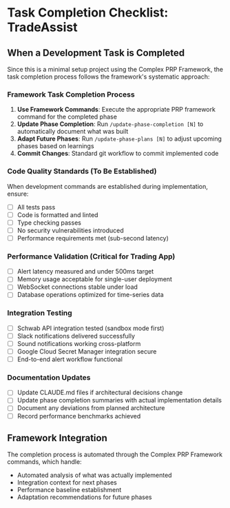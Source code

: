 # Task Completion Checklist: TradeAssist

## When a Development Task is Completed

Since this is a minimal setup project using the Complex PRP Framework, the task completion process follows the framework's systematic approach:

### Framework Task Completion Process
1. **Use Framework Commands**: Execute the appropriate PRP framework command for the completed phase
2. **Update Phase Completion**: Run `/update-phase-completion [N]` to automatically document what was built
3. **Adapt Future Phases**: Run `/update-phase-plans [N]` to adjust upcoming phases based on learnings
4. **Commit Changes**: Standard git workflow to commit implemented code

### Code Quality Standards (To Be Established)
When development commands are established during implementation, ensure:
- [ ] All tests pass
- [ ] Code is formatted and linted
- [ ] Type checking passes
- [ ] No security vulnerabilities introduced
- [ ] Performance requirements met (sub-second latency)

### Performance Validation (Critical for Trading App)
- [ ] Alert latency measured and under 500ms target
- [ ] Memory usage acceptable for single-user deployment
- [ ] WebSocket connections stable under load
- [ ] Database operations optimized for time-series data

### Integration Testing
- [ ] Schwab API integration tested (sandbox mode first)
- [ ] Slack notifications delivered successfully
- [ ] Sound notifications working cross-platform
- [ ] Google Cloud Secret Manager integration secure
- [ ] End-to-end alert workflow functional

### Documentation Updates
- [ ] Update CLAUDE.md files if architectural decisions change
- [ ] Update phase completion summaries with actual implementation details
- [ ] Document any deviations from planned architecture
- [ ] Record performance benchmarks achieved

## Framework Integration
The completion process is automated through the Complex PRP Framework commands, which handle:
- Automated analysis of what was actually implemented
- Integration context for next phases
- Performance baseline establishment
- Adaptation recommendations for future phases